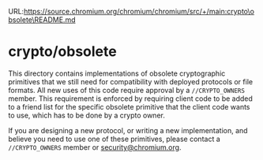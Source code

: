 URL:https://source.chromium.org/chromium/chromium/src/+/main:crypto\obsolete\README.md
# crypto/obsolete

This directory contains implementations of obsolete cryptographic primitives
that we still need for compatibility with deployed protocols or file formats.
All new uses of this code require approval by a `//CRYPTO_OWNERS` member. This
requirement is enforced by requiring client code to be added to a friend list
for the specific obsolete primitive that the client code wants to use, which
has to be done by a crypto owner.

If you are designing a new protocol, or writing a new implementation, and
believe you need to use one of these primitives, please contact a
`//CRYPTO_OWNERS` member or security@chromium.org.
